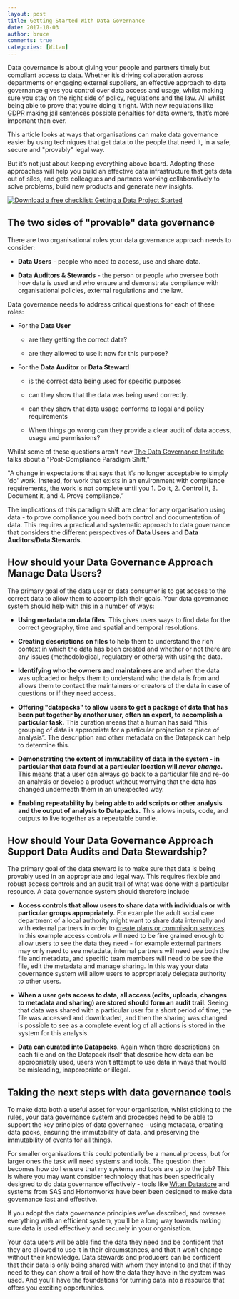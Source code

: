 ```yaml
---
layout: post
title: Getting Started With Data Governance
date: 2017-10-03
author: bruce
comments: true
categories: [Witan]
---
```


Data governance is about giving your people and partners timely but compliant access to data. Whether it’s driving collaboration across departments or engaging external suppliers, an effective approach to data governance gives you control over data access and usage, whilst making sure you stay on the right side of policy, regulations and the law. All whilst being able to prove that you’re doing it right. With new regulations like [GDPR](https://en.wikipedia.org/wiki/General_Data_Protection_Regulation) making jail sentences possible penalties for data owners, that’s more important than ever.

<!--more-->

This article looks at ways that organisations can make data governance easier by using techniques that get data to the people that need it, in a safe, secure and "provably" legal way.

But it’s not just about keeping everything above board. Adopting these approaches will help you build an effective data infrastructure that gets data out of silos, and gets colleagues and partners working collaboratively to solve problems, build new products and generate new insights.

<!--HubSpot Call-to-Action Code --><span class="hs-cta-wrapper" id="hs-cta-wrapper-2d5848d9-00d4-4807-8040-ee03471d6f27"><span class="hs-cta-node hs-cta-2d5848d9-00d4-4807-8040-ee03471d6f27" id="hs-cta-2d5848d9-00d4-4807-8040-ee03471d6f27"><!--[if lte IE 8]><div id="hs-cta-ie-element"></div><![endif]--><a href="https://cta-redirect.hubspot.com/cta/redirect/3461032/2d5848d9-00d4-4807-8040-ee03471d6f27"  target="_blank" ><img class="hs-cta-img" id="hs-cta-img-2d5848d9-00d4-4807-8040-ee03471d6f27" style="border-width:0px;" src="https://no-cache.hubspot.com/cta/default/3461032/2d5848d9-00d4-4807-8040-ee03471d6f27.png"  alt="Download a free checklist: Getting a Data Project Started"/></a><!-- end HubSpot Call-to-Action Code -->

## The two sides of "provable" data governance

There are two organisational roles your data governance approach needs to consider:

* **Data Users** - people who need to access, use and share data.

* **Data Auditors & Stewards** - the person or people who oversee both how data is used and who ensure and demonstrate compliance with organisational policies, external regulations and the law.

Data governance needs to address critical questions for each of these roles:

* For the **Data User**

    * are they getting the correct data?

    * are they allowed to use it now for this purpose?

* For the **Data Auditor** or **Data Steward**

    * is the correct data being used for specific purposes

    * can they show that the data was being used correctly.

    * can they show that data usage conforms to legal and policy requirements

    * When things go wrong can they provide a clear audit of data access, usage and permissions?

Whilst some of these questions aren’t new [The Data Governance Institute](https://href.li/?http://www.datagovernance.com/) talks about a "Post-Compliance Paradigm Shift,"

"A change in expectations that says that it’s no longer acceptable to simply 'do' work. Instead, for work that exists in an environment with compliance requirements, the work is not complete until you 1. Do it, 2. Control it, 3. Document it, and 4. Prove compliance.”

The implications of this paradigm shift are clear for any organisation using data - to prove compliance you need both control and documentation of data. This requires a practical and systematic approach to data governance that considers the different perspectives of **Data Users** and **Data Auditors**/**Data Stewards**.

## How should your Data Governance Approach Manage Data Users?

The primary goal of the data user or data consumer is to get access to the correct data to allow them to accomplish their goals. Your data governance system should help with this in a number of ways:

* **Using metadata on data files.** This gives users ways to find data for the correct geography, time and spatial and temporal resolutions.

* **Creating descriptions on files** to help them to understand the rich context in which the data has been created and whether or not there are any issues (methodological, regulatory or others) with using the data.

* **Identifying who the owners and maintainers are** and when the data was uploaded or helps them to understand who the data is from and allows them to contact the maintainers or creators of the data in case of questions or if they need access.

* **Offering "datapacks" to allow users to get a package of data that has been put together by another user, often an expert, to accomplish a particular task.** This curation means that a human has said “this grouping of data is appropriate for a particular projection or piece of analysis”. The description and other metadata on the Datapack can help to determine this.

* **Demonstrating the extent of immutability of data in the system - in particular that data found at a particular location will *never change*.** This means that a user can always go back to a particular file and re-do an analysis or develop a product without worrying that the data has changed underneath them in an unexpected way.

* **Enabling repeatability by being able to add scripts or other analysis and the output of analysis to Datapacks.** This allows inputs, code, and outputs to live together as a repeatable bundle.

## How should Your Data Governance Approach Support Data Audits and Data Stewardship?

The primary goal of the data steward is to make sure that data is being provably used in an appropriate and legal way. This requires flexible and robust access controls and an audit trail of what was done with a particular resource.  A data governance system should therefore include

* **Access controls that allow users to share data with individuals or with particular groups appropriately.** For example the adult social care department of a local authority might want to share data internally and with external partners in order to [create plans or commission services](http://www.mastodonc.com/data%20science/send/asc/witan/2017/09/05/demand-projection-send-asc.html).  In this example access controls will need to be fine grained enough to allow users to see the data they need - for example external partners may only need to see metadata, internal partners will need see both the file and metadata, and specific team members will need to be see the file, edit the metadata and manage sharing. In this way your data governance system will allow users to appropriately delegate authority to other users.

* **When a user gets access to data, all access (edits, uploads, changes to metadata and sharing) are stored should form an audit trail.** Seeing that data was shared with a particular user for a short period of time, the file was accessed and downloaded, and then the sharing was changed is possible to see as a complete event log of all actions is stored in the system for this analysis.

* **Data can curated into Datapacks**.  Again when there descriptions on each file and on the Datapack itself that describe how data can be appropriately used, users won’t attempt to use data in ways that would be misleading, inappropriate or illegal.

## **Taking the next steps with data governance tools**

To make data both a useful asset for your organisation, whilst sticking to the rules, your data governance system and processes need to be able to support the key principles of data governance - using metadata, creating data packs, ensuring the immutability of data, and preserving the immutability of events for all things.

For smaller organisations this could potentially be a manual process, but for larger ones the task will need systems and tools. The question then becomes how do I ensure that my systems and tools are up to the job?  This is where you may want consider technology that has been specifically designed to do data governance effectively - tools like [Witan Datastore](http://www.mastodonc.com/products/witan/) and systems from SAS and Hortonworks have been been designed to make data governance fast and effective.

If you adopt the data governance principles we’ve described, and oversee everything with an efficient system, you’ll be a long way towards making sure data is used effectively and securely in your organisation.

Your data users will be able find the data they need and be confident that they are allowed to use it in their circumstances, and that it won’t change without their knowledge. Data stewards and producers can be confident that their data is only being shared with whom they intend to and that if they need to they can show a trail of how the data they have in the system was used. And you’ll have the foundations for turning data into a resource that offers you exciting opportunities.
